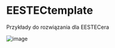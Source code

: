 # EESTECtemplate
Przykłady do rozwiązania dla EESTECera

![image](https://user-images.githubusercontent.com/22752828/168129090-0207d69d-d3a5-4025-9cae-31c1493bdcb6.png)
